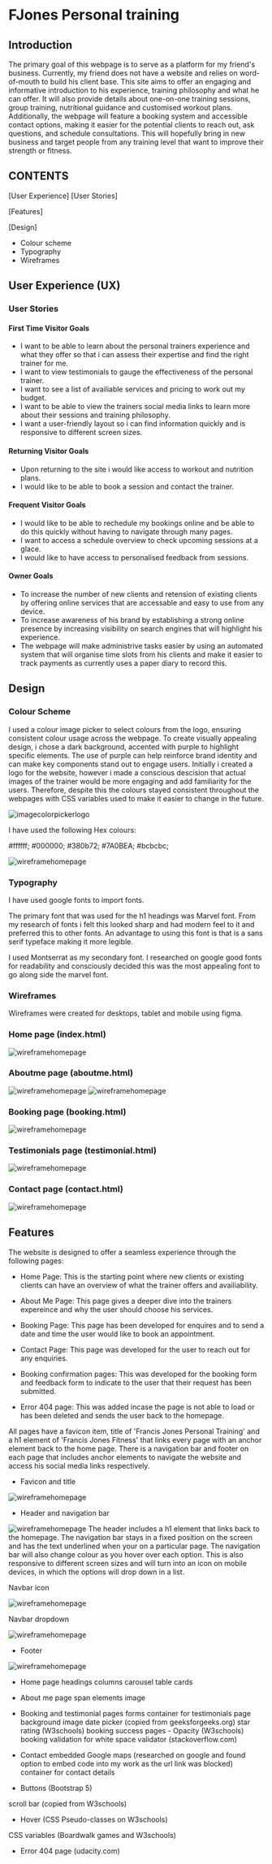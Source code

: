 # FJones Personal training

## Introduction

The primary goal of this webpage is to serve as a platform for my friend's business. Currently, my friend does not have a website and relies on word-of-mouth to build his client base. This site aims to offer an engaging and informative introduction to his experience, training philosophy and what he can offer. It will also provide details about one-on-one training sessions, group training, nutritional guidance and customised workout plans. Additionally, the webpage will feature a booking system and accessible contact options, making it easier for the potential clients to reach out, ask questions, and schedule consultations. This will hopefully bring in new business and target people from any training level that want to improve their strength or fitness.

## CONTENTS
[User Experience]
[User Stories]

[Features]

[Design]
* Colour scheme
* Typography
* Wireframes

## User Experience (UX)

### User Stories

#### First Time Visitor Goals

* I want to be able to learn about the personal trainers experience and what they offer so that i can assess their expertise and find the right trainer for me.
* I want to view testimonials to gauge the effectiveness of the personal trainer.
* I want to see a list of availiable services and pricing to work out my budget.
* I want to be able to view the trainers social media links to learn more about their sessions and training philosophy.
* I want a user-friendly layout so i can find information quickly and is responsive to different screen sizes.

#### Returning Visitor Goals

* Upon returning to the site i would like access to workout and nutrition plans.
* I would like to be able to book a session and contact the trainer.

#### Frequent Visitor Goals

* I would like to be able to rechedule my bookings online and be able to do this quickly without having to navigate through many pages.
* I want to access a schedule overview to check upcoming sessions at a glace.
* I would like to have access to personalised feedback from sessions.

#### Owner Goals

* To increase the number of new clients and retension of existing clients by offering online services that are accessable and easy to use from any device.
* To increase awareness of his brand by establishing a strong online presence by increasing visibility on search engines that will highlight his experience.
* The webpage will make administrive tasks easier by using an automated system that will organise time slots from his clients and make it easier to track payments as currently uses a paper diary to record this.

## Design

### Colour Scheme

I used a colour image picker to select colours from the logo, ensuring consistent colour usage across the webpage. To create visually appealing design, i chose a dark background, accented with purple to highlight specific elements. The use of purple can help reinforce brand identity and can make key components stand out to engage users. Initially i created a logo for the website, however i made a conscious descision that actual images of the trainer would be more engaging and add familiarity for the users. Therefore, despite this the colours stayed consistent throughout the webpages with CSS variables used to make it easier to change in the future.  

![imagecolorpickerlogo](assets/img-readme/imagecolorpickerlogo.png)

I have used the following Hex colours:

 #ffffff;
 #000000;
 #380b72;
 #7A0BEA;
 #bcbcbc;

![wireframehomepage](assets/img-readme/colourpalette.png)

### Typography

I have used google fonts to import fonts.

The primary font that was used for the h1 headings was Marvel font. From my research of fonts i felt this looked sharp and had modern feel to it and preferred this to other fonts. An advantage to using this font is that is a sans serif typeface making it more legible.

I used Montserrat as my secondary font. I researched on google good fonts for readability and consciously decided this was the most appealing font to go along side the marvel font.

### Wireframes

Wireframes were created for desktops, tablet and mobile using figma.

### Home page (index.html)
![wireframehomepage](assets/img-readme/wireframehomepage.png)

### Aboutme page (aboutme.html)
![wireframehomepage](assets/img-readme/aboutme1.png)
![wireframehomepage](assets/img-readme/aboutme2.png)

### Booking page (booking.html)

![wireframehomepage](assets/img-readme/booking.png)

### Testimonials page (testimonial.html)

![wireframehomepage](assets/img-readme/testimonials.png)

### Contact page (contact.html)

![wireframehomepage](assets/img-readme/contact.png)

## Features

The website is designed to offer a seamless experience through the following pages:

* Home Page: This is the starting point where new clients or existing clients can have an overview of what the trainer offers and availiability. 

* About Me Page: This page gives a deeper dive into the trainers expereince and why the user should choose his services.

* Booking Page: This page has been developed for enquires and to send a date and time the user would like to book an appointment.

* Contact Page: This page was developed for the user to reach out for any enquiries.

* Booking confirmation pages: This was developed for the booking form and feedback form to indicate to the user that their request has been submitted. 

* Error 404 page: This was added incase the page is not able to load or has been deleted and sends the user back to the homepage.

All pages have a favicon item, title of 'Francis Jones Personal Training' and a h1 element of 'Francis Jones Fitness' that links every page with an anchor element back to the home page. There is a navigation bar and footer on each page that includes anchor elements to navigate the website and access his social media links respectively.

* Favicon and title

![wireframehomepage](assets/img-readme/faviconandtitle.png)

* Header and navigation bar

![wireframehomepage](assets/img-readme/header.png)
The header includes a h1 element that links back to the homepage. 
The navigation bar stays in a fixed position on the screen and has the text underlined when your on a particular page. The navigation bar will also change colour as you hover over each option. This is also responsive to different screen sizes and will turn into an icon on mobile devices, in which the options will drop down in a list.

Navbar icon

![wireframehomepage](assets/img-readme/navdropdownicon.png)

Navbar dropdown

![wireframehomepage](assets/img-readme/navdropdown.png)

* Footer

![wireframehomepage](assets/img-readme/footer.png)

* Home page
headings
columns
carousel
table
cards

* About me page
span elements
image

* Booking and testimonial pages
forms
container for testimonials page
background image
date picker (copied from geeksforgeeks.org)
star rating (W3schools)
booking success pages - Opacity (W3schools)
booking validation for white space validator (stackoverflow.com)

* Contact
embedded Google maps (researched on google and found option to embed code into my work as the url link was blocked)
container for contact details

* Buttons (Bootstrap 5)

scroll bar (copied from W3schools)

* Hover (CSS Pseudo-classes on W3schools)

CSS variables (Boardwalk games and W3schools)

* Error 404 page (udacity.com)